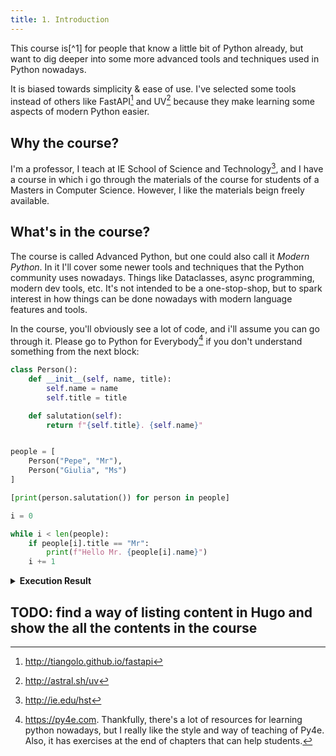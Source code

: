 ```yaml
---
title: 1. Introduction
---
```


This course is[^1] for people that know a little bit of Python already, but want to
dig deeper into some more advanced tools and techniques used in Python
nowadays.

It is biased towards simplicity & ease of use.  I've selected some tools
instead of others like FastAPI[^fastapi] and UV[^uv] because they make learning
some aspects of modern Python easier.


## Why the course?

I'm a professor, I teach at IE School of Science and Technology[^hst], and I
have a course in which i go through the materials of the course for students of
a Masters in Computer Science.  However, I like the materials beign freely
available.

## What's in the course?

The course is called Advanced Python, but one could also call it _Modern
Python_.  In it I'll cover some newer tools and techniques that the Python
community uses nowadays.  Things like Dataclasses, async programming, modern
dev tools, etc.  It's not intended to be a one-stop-shop, but to spark interest
in how things can be done nowadays with modern language features and tools.

In the course, you'll obviously see a lot of code, and i'll assume you can go
through it.  Please go to Python for Everybody[^py4e] if you don't understand
something from the next block:

```python
class Person():
    def __init__(self, name, title):
        self.name = name
        self.title = title

    def salutation(self):
        return f"{self.title}. {self.name}"


people = [
    Person("Pepe", "Mr"),
    Person("Giulia", "Ms")
]

[print(person.salutation()) for person in people]

i = 0

while i < len(people):
    if people[i].title == "Mr":
        print(f"Hello Mr. {people[i].name}")
    i += 1
```


<details>
  <summary><strong>Execution Result</strong></summary>

```
$ python example.py
Mr. Pepe
Ms. Giulia
Hello Mr. Pepe

```

</details>


## TODO: find a way of listing content in Hugo and show the all the contents in the course


[^py4e]: <https://py4e.com>. Thankfully, there's a lot of resources for
    learning python nowadays, but I really like the style and way of teaching
    of Py4e.  Also, it has exercises at the end of chapters that can help students.
[^fastapi]: http://tiangolo.github.io/fastapi
[^uv]: http://astral.sh/uv
[^hst]: http://ie.edu/hst
